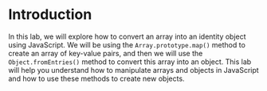 # Introduction

In this lab, we will explore how to convert an array into an identity object using JavaScript. We will be using the `Array.prototype.map()` method to create an array of key-value pairs, and then we will use the `Object.fromEntries()` method to convert this array into an object. This lab will help you understand how to manipulate arrays and objects in JavaScript and how to use these methods to create new objects.
